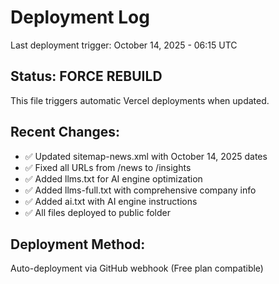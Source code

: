 # Deployment Log

Last deployment trigger: October 14, 2025 - 06:15 UTC

## Status: FORCE REBUILD

This file triggers automatic Vercel deployments when updated.

## Recent Changes:
- ✅ Updated sitemap-news.xml with October 14, 2025 dates
- ✅ Fixed all URLs from /news to /insights
- ✅ Added llms.txt for AI engine optimization
- ✅ Added llms-full.txt with comprehensive company info
- ✅ Added ai.txt with AI engine instructions
- ✅ All files deployed to public folder

## Deployment Method:
Auto-deployment via GitHub webhook (Free plan compatible)
